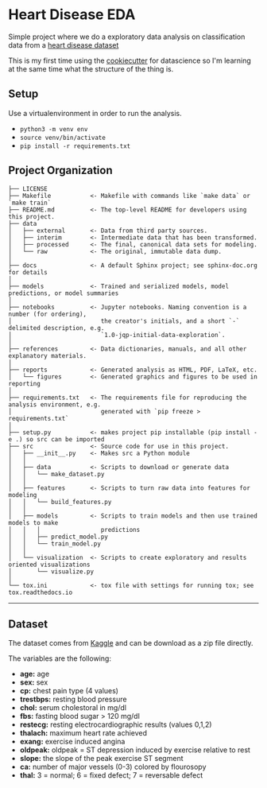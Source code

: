 Heart Disease EDA
==============================

Simple project where we do a exploratory data analysis on classification data from a [heart disease dataset](https://www.kaggle.com/ronitf/heart-disease-uci)

This is my first time using the [cookiecutter](https://drivendata.github.io/cookiecutter-data-science/) for datascience so I'm learning at the same time what the structure of the thing is.

## Setup
Use a virtualenvironment in order to run the analysis.
- `python3 -m venv env`
- `source venv/bin/activate`
- `pip install -r requirements.txt`

Project Organization
------------

    ├── LICENSE
    ├── Makefile           <- Makefile with commands like `make data` or `make train`
    ├── README.md          <- The top-level README for developers using this project.
    ├── data
    │   ├── external       <- Data from third party sources.
    │   ├── interim        <- Intermediate data that has been transformed.
    │   ├── processed      <- The final, canonical data sets for modeling.
    │   └── raw            <- The original, immutable data dump.
    │
    ├── docs               <- A default Sphinx project; see sphinx-doc.org for details
    │
    ├── models             <- Trained and serialized models, model predictions, or model summaries
    │
    ├── notebooks          <- Jupyter notebooks. Naming convention is a number (for ordering),
    │                         the creator's initials, and a short `-` delimited description, e.g.
    │                         `1.0-jqp-initial-data-exploration`.
    │
    ├── references         <- Data dictionaries, manuals, and all other explanatory materials.
    │
    ├── reports            <- Generated analysis as HTML, PDF, LaTeX, etc.
    │   └── figures        <- Generated graphics and figures to be used in reporting
    │
    ├── requirements.txt   <- The requirements file for reproducing the analysis environment, e.g.
    │                         generated with `pip freeze > requirements.txt`
    │
    ├── setup.py           <- makes project pip installable (pip install -e .) so src can be imported
    ├── src                <- Source code for use in this project.
    │   ├── __init__.py    <- Makes src a Python module
    │   │
    │   ├── data           <- Scripts to download or generate data
    │   │   └── make_dataset.py
    │   │
    │   ├── features       <- Scripts to turn raw data into features for modeling
    │   │   └── build_features.py
    │   │
    │   ├── models         <- Scripts to train models and then use trained models to make
    │   │   │                 predictions
    │   │   ├── predict_model.py
    │   │   └── train_model.py
    │   │
    │   └── visualization  <- Scripts to create exploratory and results oriented visualizations
    │       └── visualize.py
    │
    └── tox.ini            <- tox file with settings for running tox; see tox.readthedocs.io


--------

## Dataset
The dataset comes from [Kaggle](https://www.kaggle.com/ronitf/heart-disease-uci) and can be download as a zip file directly.

The variables are the following: 
- **age:** age
- **sex:** sex
- **cp:** chest pain type (4 values)
- **trestbps:** resting blood pressure
- **chol:** serum cholestoral in mg/dl
- **fbs:** fasting blood sugar > 120 mg/dl
- **restecg:** resting electrocardiographic results (values 0,1,2)
- **thalach:** maximum heart rate achieved
- **exang:** exercise induced angina
- **oldpeak:** oldpeak = ST depression induced by exercise relative to rest
- **slope:** the slope of the peak exercise ST segment
- **ca:** number of major vessels (0-3) colored by flourosopy
- **thal:** 3 = normal; 6 = fixed defect; 7 = reversable defect

